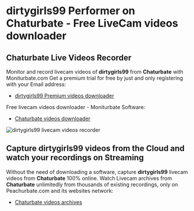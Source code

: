 # dirtygirls99 Performer on Chaturbate - Free LiveCam videos downloader

## Chaturbate Live Videos Recorder

Monitor and record livecam videos of **dirtygirls99** from **Chaturbate** with Moniturbate.com
Get a premium trial for free by just and only registering with your Email address:
* [dirtygirls99 Premium videos downloader](https://moniturbate.com/request-demo-licence-key.html)

Free livecam videos downloader - Moniturbate Software:
* [Chaturbate videos downloader](https://moniturbate.com/moniturbate-download-software.html)

![dirtygirls99 livecam videos recorder](https://peachurnet.com/templates/moniturbate-software.png)


## Capture dirtygirls99 videos from the Cloud and watch your recordings on Streaming

Without the need of downloading a software, capture **dirtygirls99** livecam videos from **Chaturbate** 100% online.
Watch Livecam archives from **Chaturbate** unlimitedly from thousands of existing recordings, only on Peachurbate.com and its websites network:
* [Chaturbate videos archives](https://peachurnet.com/)